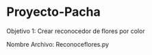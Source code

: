 # Proyecto-Pacha

Objetivo 1: Crear reconocedor de flores por color

Nombre Archivo: Reconoceflores.py
